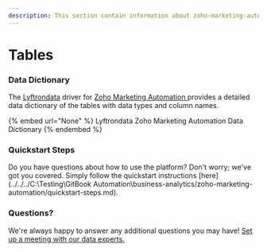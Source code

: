 ```yaml
---
description: This section contain information about zoho-marketing-automation connector tables information
---
```


# Tables

### Data Dictionary

The [Lyftrondata](https://www.lyftrondata.com/) driver for [Zoho Marketing Automation](None/)[ ](https://www.lyftrondata.com/integration/zoho-marketing-automation/)provides a detailed data dictionary of the tables with data types and column names.

{% embed url="None" %}
Lyftrondata Zoho Marketing Automation Data Dictionary
{% endembed %}

### Quickstart Steps

Do you have questions about how to use the platform? Don't worry; we've got you covered. Simply follow the quickstart instructions [here](../../../C:\Testing\GitBook Automation\business-analytics/zoho-marketing-automation/quickstart-steps.md).

### Questions? <a href="#questions" id="questions"></a>

We're always happy to answer any additional questions you may have! [Set up a meeting with our data experts.](https://www.lyftrondata.com/book-a-meeting/)

